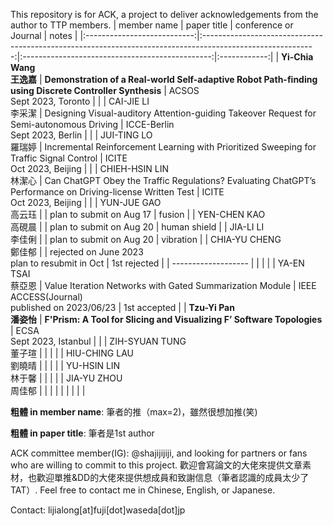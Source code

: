 This repository is for ACK, a project to deliver acknowledgements from the author to TTP members.
|         member name         |                                                 paper title                                                |              conference or Journal              |     notes    |
|:---------------------------:|:----------------------------------------------------------------------------------------------------------:|:-----------------------------------------------:|:------------:|
| **Yi-Chia Wang<br> 王逸嘉** |   **Demonstration of a Real-world Self-adaptive Robot Path-finding using Discrete Controller Synthesis**   |           ACSOS<br> Sept 2023, Toronto          |              |
|    CAI-JIE LI<br> 李采潔    |          Designing Visual-auditory Attention-guiding Takeover Request for Semi-autonomous Driving          |        ICCE-Berlin<br> Sept 2023, Berlin        |              |
|    JUI-TING LO<br> 羅瑞婷   |           Incremental Reinforcement Learning with Prioritized Sweeping for Traffic Signal Control          |           ICITE<br> Oct 2023, Beijing           |              |
|  CHIEH-HSIN LIN<br> 林潔心  | Can ChatGPT Obey the Traffic Regulations? Evaluating ChatGPT’s Performance on Driving-license Written Test |           ICITE<br> Oct 2023, Beijing           |              |
|    YUN-JUE GAO<br> 高云珏   |                                                                                                            |             plan to submit on Aug 17            |    fusion    |
|   YEN-CHEN KAO<br> 高硯晨   |                                                                                                            |             plan to submit on Aug 20            | human shield |
|     JIA-LI LI<br> 李佳俐    |                                                                                                            |             plan to submit on Aug 20            |   vibration  |
|   CHIA-YU CHENG<br> 鄭佳郁  |                                                                                                            |   rejected on June 2023<br>plan to resubmit in Oct   | 1st rejected |
|     -------------------     |                                                                                                            |                                                 |              |
|    YA-EN TSAI<br> 蔡亞恩    |                          Value Iteration Networks with Gated Summarization Module                          | IEEE ACCESS(Journal)<br>published on 2023/06/23 | 1st accepted |
|  **Tzu-Yi Pan<br> 潘姿怡**  |                   **F'Prism: A Tool for Slicing and Visualizing F’ Software Topologies**                   |           ECSA<br> Sept 2023, Istanbul          |              |
|  ZIH-SYUAN TUNG<br> 董子瑄  |                                                                                                            |                                                 |              |
|   HIU-CHING LAU<br> 劉曉晴  |                                                                                                            |                                                 |              |
|    YU-HSIN LIN<br> 林于馨   |                                                                                                            |                                                 |              |
|    JIA-YU ZHOU<br> 周佳郁   |                                                                                                            |                                                 |              |
|                             |                                                                                                            |                                                 |              |

**粗體 in member name**: 筆者的推（max=2)，雖然很想加推(笑)

**粗體 in paper title**: 筆者是1st author


ACK committee member(IG): @shajijijiji, and looking for partners or fans who are willing to commit to this project. 歡迎會寫論文的大佬來提供文章素材，也歡迎單推&DD的大佬來提供想成員和致謝信息（筆者認識的成員太少了TAT）. Feel free to contact me in Chinese, English, or Japanese.

Contact: lijialong[at]fuji[dot]waseda[dot]jp
